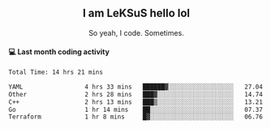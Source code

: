 <h2 align="center">I am LeKSuS hello lol</h2>
<p align="center">So yeah, I code. Sometimes.</p>

#### :computer: Last month coding activity
<!--START_SECTION:waka-->

```txt
Total Time: 14 hrs 21 mins

YAML                 4 hrs 33 mins   ██████▓░░░░░░░░░░░░░░░░░░   27.04 %
Other                2 hrs 28 mins   ███▓░░░░░░░░░░░░░░░░░░░░░   14.74 %
C++                  2 hrs 13 mins   ███▒░░░░░░░░░░░░░░░░░░░░░   13.21 %
Go                   1 hr 14 mins    ██░░░░░░░░░░░░░░░░░░░░░░░   07.37 %
Terraform            1 hr 8 mins     █▓░░░░░░░░░░░░░░░░░░░░░░░   06.76 %
```

<!--END_SECTION:waka-->
